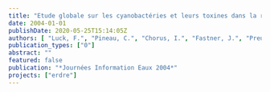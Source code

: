 ```yaml
---
title: "Etude globale sur les cyanobactéries et leurs toxines dans la rivière Erdre (France)"
date: 2004-01-01
publishDate: 2020-05-25T15:14:05Z
authors: [ "Luck, F.", "Pineau, C.", "Chorus, I.", "Fastner, J.", "Preußel, K.", "Marcou, S.", "Urvoy, Y." ]
publication_types: ["0"]
abstract: ""
featured: false
publication: "*Journées Information Eaux 2004*"
projects: ["erdre"]
---
```


